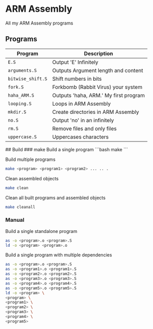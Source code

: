 # ARM Assembly
All my ARM Assembly programs
## Programs
<table>
<thead>
	<tr>
		<th>Program</th>
		<th>Description</th>
	</tr>
</thead>
<tbody>
	<tr>
		<td>
			<code>E.S</code>
		</td>
    		<td>Output 'E' Infinitely</td>
	</tr>
	<tr>
		<td>
			<code>arguments.S</code>
		</td>
		<td>Outputs Argument length and content</td>
	</tr>
	<tr>
		<td>
			<code>bitwise_shift.S</code>
		</td>
	<td>Shift numbers in bits</td>
	</tr>
	<tr>
		<td>
			<code>fork.S</code>
		</td>
		<td>Forkbomb (Rabbit Virus) your system</td>
	</tr>
	<tr>
		<td>
			<code>haha_ARM.S</code>
		</td>
		<td>Outputs 'haha, ARM.' My first program</td>
	</tr>
	<tr>
		<td>
			<code>looping.S</code>
		</td>
    		<td>Loops in ARM Assembly</td>
	</tr>
	<tr>
		<td>
			<code>mkdir.S</code>
		</td>
    		<td>Create directories in ARM Assembly</td>
	</tr>
	<tr>
		<td>
			<code>no.S</code>
		</td>
		<td>Output 'no' in an infinitely</td>
	</tr>
	<tr>
		<td>
			<code>rm.S</code>
		</td>
		<td>Remove files and only files</td>
	</tr>
	<tr>
		<td>
			<code>uppercase.S</code>
		</td>
		<td>Uppercases characters</td>
	</tr>
</tbody>
</table>
## Build
### make
Build a single program
```bash
make <program>
```

Build multiple programs
```bash
make <program> <program1> <program2> ... .. .
```

Clean assembled objects
```bash
make clean
```

Clean all built programs and assembled objects
```bash
make cleanall
```

### Manual
Build a single standalone program
```bash
as -o <program>.o <program>.S
ld -o <program> <program>.o
```

Build a single program with multiple dependencies
```bash
as -o <program>.o <program>.S
as -o <program1>.o <program1>.S
as -o <program2>.o <program2>.S
as -o <program3>.o <program3>.S
as -o <program4>.o <program4>.S
as -o <program5>.o <program5>.S
ld -o <program> \
<program> \
<program1> \
<program2> \
<program3> \
<program4> \
<program5>
```
